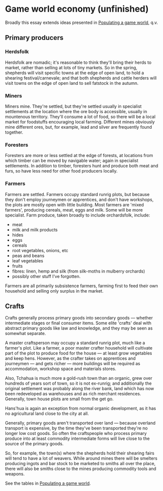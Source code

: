 # Game world economy (unfinished)

Broadly this essay extends ideas presented in [Populating a game world](Populating-a-game-world.html), q.v.

## Primary producers

### Herdsfolk

Herdsfolk are nomadic; it's reasonable to think they'll bring their herds to market, rather than selling at lots of tiny markets. So in the spring, shepherds will visit specific towns at the edge of open land, to hold a shearing festival/carnevale; and that both shepherds and cattle herders will visit towns on the edge of open land to sell fatstock in the autumn.

### Miners

Miners mine. They're settled, but they're settled usually in specialist settlements at the location where the ore body is accessible, usually in mountenous territory. They'll consume a lot of food, so there will be a local market for foodstuffs encouraging local farming. Different mines obviously mine different ores, but, for example, lead and silver are frequently found together.

### Foresters

Foresters are more or less settled at the edge of forests, at locations from which timber can be moved by navigable water; again in specialist settlements. In addition to timber, foresters hunt and produce both meat and furs, so have less need for other food producers locally.

### Farmers

Farmers are settled. Farmers occupy standard runrig plots, but because they don't employ journeymen or apprentices, and don't have workshops, the plots are mostly open with little building. Most farmers are 'mixed farmers', producing cereals, meat, eggs and milk. Some will be more specialist. Farm produce, taken broadly to include orchardsfolk, include:

* meat
* milk and milk products
* hides
* eggs
* cereals
* root vegetables, onions, etc
* peas and beans
* leaf vegetables
* fruits
* fibres: linen, hemp and silk (from silk-moths in mulberry orchards)
* possibly other stuff I've forgotten.

Farmers are all primarily subsistence farmers, farming first to feed their own household and selling only surplus in the market.

## Crafts

Crafts generally process primary goods into secondary goods &mdash; whether intermediate stages or final consumer items. Some elite 'crafts' deal with abstract primary goods like law and knowledge, and they may be seen as somewhat separate.

A master craftsperson may occupy a standard runrig plot, much like a farmer's plot. Like a farmer, a poor master crafter household will cultivate part of the plot to produce food for the house &mdash; at least grow vegetables and keep hens. However, as the crafter takes on apprentices and journeymen &mdash; and gets richer &mdash; more buildings will be required as accommodation, workshop space and materials stores.

Also, Tchahua is much more a gold-rush town than an organic, grew over hundreds of years sort of town, so it is not ex-runrig; and additionally the original settlement was probably along the river bank, land which has now been redeveloped as warehouses and as rich merchant residences. Generally, town house plots are small from the get go.

Hans'hua is again an exception from normal organic development, as it has no agricultural land close to the city at all.

Generally, primary goods aren't transported over land &mdash; because overland transport is expensive, by the time they've been transported they're no longer low cost goods. So often the craftspeople who process primary produce into at least commodity intermediate forms will live close to the source of the primary goods.

So, for example, the town(s) where the shepherds hold their shearing fairs will tend to have a lot of weavers. While around mines there will be smelters producing ingots and bar stock to be marketed to smiths all over the place, there will also be smiths close to the mines producing commodity tools and weapons.

See the tables in [Populating a game world](Populating-a-game-world.html).


